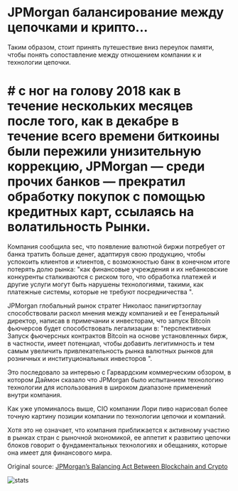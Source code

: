 # JPMorgan балансирование между цепочками и крипто...

Таким образом, стоит принять путешествие вниз переулок памяти, чтобы понять сопоставление между отношением компании к и технологии цепочки.

# # с ног на голову 2018 как в течение нескольких месяцев после того, как в декабре в течение всего времени биткоины были пережили унизительную коррекцию, JPMorgan — среди прочих банков — прекратил обработку покупок с помощью кредитных карт, ссылаясь на волатильность Рынки.

Компания сообщила sec, что появление валютной биржи потребует от банка тратить больше денег, адаптируя свою продукцию, чтобы успокоить клиентов и клиентов, с возможностью банк в конечном итоге потерять долю рынка: "как финансовые учреждения и их небанковские конкуренты сталкиваются с риском того, что обработка платежей и другие услуги могут быть нарушены технологиями, такими, как платежные системы, которые не требуют посредничества ".

JPMorgan глобальный рынок стратег Николаос панигиртзоглау способствовали раскол мнения между компанией и ее Генеральный директор, написав в примечании к инвесторам, что запуск Bitcoin фьючерсов будет способствовать легализации в: "перспективных Запуск фьючерсных контрактов Bitcoin на основе установленных бирж, в частности, имеет потенциал, чтобы добавить легитимность и тем самым увеличить привлекательность рынка валютных рынков для розничных и институциональных инвесторов ".

Это последовало за интервью с Гарвардским коммерческим обзором, в котором Даймон сказало что JPMorgan было испытанием технологию технологии для использования в широком диапазоне применений внутри компания.

Как уже упоминалось выше, CIO компании Лори пиво нарисовал более точную картину позиции компании по технологии цепочки и компаний.

Хотя это не означает, что компания приближается к активному участию в рынках стран с рыночной экономикой, ее аппетит к развитию цепочки блоков говорит о фундаментальных технологиях и обещаниях, которые она имеет для финансового мира.

Original source: [JPMorgan’s Balancing Act Between Blockchain and Crypto](https://cointelegraph.com/news/jpmorgans-balancing-act-between-blockchain-and-crypto)

![stats](https://c.statcounter.com/11760860/0/a89fa40b/1/ "stats")